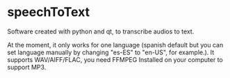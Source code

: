 # speechToText
Software created with python and qt, to transcribe audios to text.

At the moment, it only works for one language (spanish default but you can set language manually by changing "es-ES" to "en-US", for example.). It supports WAV/AIFF/FLAC, you need FFMPEG Installed on your computer to support MP3.

